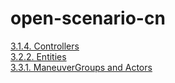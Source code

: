 # open-scenario-cn

[3.1.4. Controllers](https://github.com/gaogaihetao/open-scenario-cn/blob/main/3.1.4.Controllers.md)  
[3.2.2. Entities](https://github.com/gaogaihetao/open-scenario-cn/blob/main/3.2.2.Entities.md)  
[3.3.1. ManeuverGroups and Actors](https://github.com/gaogaihetao/open-scenario-cn/blob/main/3.3.1.ManeuverGroupsAndActors.md)